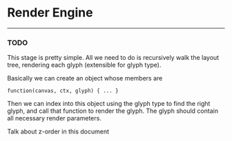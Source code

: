 
Render Engine
=============

---

### TODO

This stage is pretty simple. All we need to do is recursively walk
the layout tree, rendering each glyph (extensible for glyph type). 

Basically we can create an object whose members are

    function(canvas, ctx, glyph) { ... }

Then we can index into this object using the glyph type to find the
right glyph, and call that function to render the glyph. The glyph
should contain all necessary render parameters.

Talk about z-order in this document

